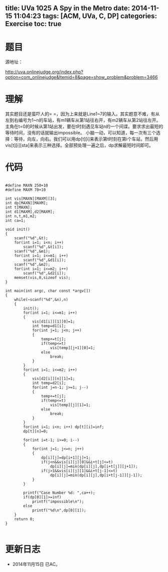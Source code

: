 title: UVa 1025 A Spy in the Metro
date: 2014-11-15 11:04:23
tags: [ACM, UVa, C, DP]
categories: Exercise
toc: true
---
# 题目
源地址：

http://uva.onlinejudge.org/index.php?option=com_onlinejudge&Itemid=8&page=show_problem&problem=3466

# 理解
其实题目还是蛮吓人的= =，因为上来就是Line1~7的输入。其实题意不难，有从左到右编号为1~n的车站，有m1辆车从第1站往右开，有m2辆车从第2站往左开。主角在t=0的时候从第1站出发，要在t时刻遇见车站n的一个间谍。要求求出最短的等待时间，没有的话就输出impossible。
小脑一动，可以知道，每一次有三个选择：等待，向左，向右。我们可以用dp[t][i]来表示第t时刻在第i个车站，然后用vis[t][i][sta]来表示三种选择。全部预处理一遍之后，dp求解最短时间即可。


<!-- more -->

# 代码

```

#define MAXN 250+10
#define MAXM 70+10

int vis[MAXN][MAXM][3];
int dp[MAXN][MAXM];
int t[MAXN];
int d1[MAXM],d2[MAXM];
int n,t,m1,m2;
int ca=1;

void init()
{
    scanf("%d",&t);
    for(int i=1; i<n; i++)
        scanf("%d",&t[i]);
    scanf("%d",&m1);
    for(int i=1; i<=m1; i++)
        scanf("%d",&d1[i]);
    scanf("%d",&m2);
    for(int i=1; i<=m2; i++)
        scanf("%d",&d2[i]);
    memset(vis,0,sizeof vis);
}

int main(int argc, char const *argv[])
{
    while(~scanf("%d",&n),n)
    {
        init();
        for(int i=1; i<=m1; i++)
        {
            vis[d1[i]][1][0]=1;
            int temp=d1[i];
            for(int j=1; j<n; j++)
            {
                temp+=t[j];
                if(temp<=t)
                    vis[temp][j+1][0]=1;
                else
                    break;
            }
        }
        for(int i=1; i<=m2; i++)
        {
            vis[d2[i]][n][1]=1;
            int temp=d2[i];
            for(int j=n-1; j>=1; j--)
            {
                temp+=t[j];
                if(temp<=t)
                    vis[temp][j][1]=1;
                else
                    break;
            }
        }
        for(int i=1; i<n; i++) dp[t][i]=inf;
        dp[t][n]=0;

        for(int i=t-1; i>=0; i--)
        {
            for(int j=1; j<=n; j++)
            {
                dp[i][j]=dp[i+1][j]+1;
                if(j<n&&vis[i][j][0]&&i+t[j]<=t)
                    dp[i][j]=min(dp[i][j],dp[i+t[j]][j+1]);
                if(j>1&&vis[i][j][1]&&i+t[j-1]<=t)
                    dp[i][j]=min(dp[i][j],dp[i+t[j-1]][j-1]);
            }
        }

        printf("Case Number %d: ",ca++);
        if(dp[0][1]>=inf)
            printf("impossible\n");
        else
            printf("%d\n",dp[0][1]);
    }
    return 0;
}


```

# 更新日志
- 2014年11月15日 已AC。